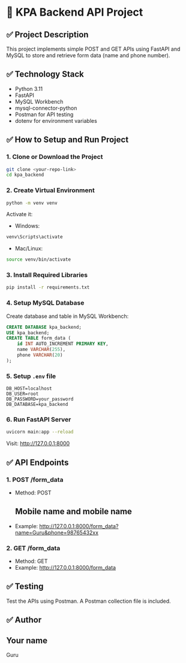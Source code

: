 
# 📄 KPA Backend API Project

## ✅ Project Description
This project implements simple POST and GET APIs using FastAPI and MySQL to store and retrieve form data (name and phone number).

## ✅ Technology Stack
- Python 3.11
- FastAPI
- MySQL Workbench
- mysql-connector-python
- Postman for API testing
- dotenv for environment variables

## ✅ How to Setup and Run Project

### 1. Clone or Download the Project
```bash
git clone <your-repo-link>
cd kpa_backend
```

### 2. Create Virtual Environment
```bash
python -m venv venv
```
Activate it:
- Windows:
```bash
venv\Scripts\activate
```
- Mac/Linux:
```bash
source venv/bin/activate
```

### 3. Install Required Libraries
```bash
pip install -r requirements.txt
```

### 4. Setup MySQL Database
Create database and table in MySQL Workbench:
```sql
CREATE DATABASE kpa_backend;
USE kpa_backend;
CREATE TABLE form_data (
    id INT AUTO_INCREMENT PRIMARY KEY,
    name VARCHAR(255),
    phone VARCHAR(20)
);
```

### 5. Setup `.env` file
```
DB_HOST=localhost
DB_USER=root
DB_PASSWORD=your_password
DB_DATABASE=kpa_backend
```

### 6. Run FastAPI Server
```bash
uvicorn main:app --reload
```
Visit: http://127.0.0.1:8000

## ✅ API Endpoints

### 1. POST /form_data
- Method: POST
    ## Mobile name and mobile name
- Example: http://127.0.0.1:8000/form_data?name=Guru&phone=98765432xx


### 2. GET /form_data
- Method: GET
- Example: http://127.0.0.1:8000/form_data

## ✅ Testing
Test the APIs using Postman. A Postman collection file is included.

## ✅ Author
## Your name
Guru

